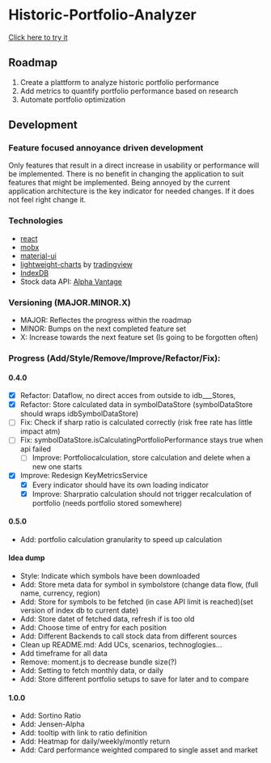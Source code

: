# Historic-Portfolio-Analyzer

[Click here to try it](https://sirbenedick.github.io/historic-portfolio-analyzer)

## Roadmap

1. Create a plattform to analyze historic portfolio performance
2. Add metrics to quantify portfolio performance based on research
3. Automate portfolio optimization

## Development

### Feature focused annoyance driven development

Only features that result in a direct increase in usability or performance will be implemented.
There is no benefit in changing the application to suit features that might be implemented.
Being annoyed by the current application architecture is the key indicator for needed changes. If it does not feel right change it.

### Technologies

- [react](https://reactjs.org)
- [mobx](https://mobx.js.org/README.html)
- [material-ui](https://material-ui.com)
- [lightweight-charts](https://github.com/tradingview/lightweight-charts) by [tradingview](https://www.tradingview.com/lightweight-charts/)
- [IndexDB](https://developer.mozilla.org/de/docs/Web/API/IndexedDB_API)
- Stock data API: [Alpha Vantage](https://www.alphavantage.co)

### Versioning (MAJOR.MINOR.X)

- MAJOR: Reflectes the progress within the roadmap
- MINOR: Bumps on the next completed feature set
- X: Increase towards the next feature set (Is going to be forgotten often)

### Progress (Add/Style/Remove/Improve/Refactor/Fix):

#### 0.4.0

- [x] Refactor: Dataflow, no direct acces from outside to idb\_\_\_Stores,
- [x] Refactor: Store calculated data in symbolDataStore (symbolDataStore should wraps idbSymbolDataStore)
- [ ] Fix: Check if sharp ratio is calculated correctly (risk free rate has little impact atm)
- [ ] Fix: symbolDataStore.isCalculatingPortfolioPerformance stays true when api failed
  - [ ] Improve: Portfoliocalculation, store calculation and delete when a new one starts
- [x] Improve: Redesign KeyMetricsService
  - [x] Every indicator should have its own loading indicator
  - [x] Improve: Sharpratio calculation should not trigger recalculation of portfolio (needs portfolio stored somewhere)

#### 0.5.0

- Add: portfolio calculation granularity to speed up calculation

#### Idea dump

- Style: Indicate which symbols have been downloaded
- Add: Store meta data for symbol in symbolstore (change data flow, (full name, currency, region)
- Add: Store for symbols to be fetched (in case API limit is reached)(set version of index db to current date)
- Add: Store datet of fetched data, refresh if is too old
- Add: Choose time of entry for each position
- Add: Different Backends to call stock data from different sources
- Clean up README.md: Add UCs, scenarios, technoglogies...
- Add timeframe for all data
- Remove: moment.js to decrease bundle size(?)
- Add: Setting to fetch monthly data, or daily
- Add: Store different portfolio setups to save for later and to compare

#### 1.0.0

- Add: Sortino Ratio
- Add: Jensen-Alpha
- Add: tooltip with link to ratio definition
- Add: Heatmap for daily/weekly/montly return
- Add: Card performance weighted compared to single asset and market
